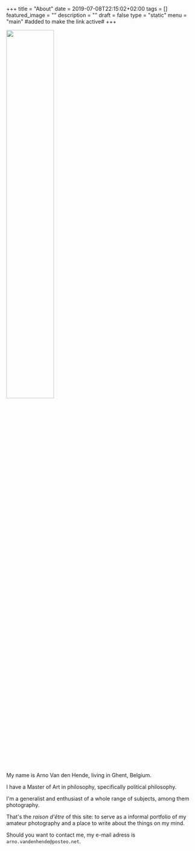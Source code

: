 +++
title =  "About"
date = 2019-07-08T22:15:02+02:00
tags = []
featured_image = ""
description = ""
draft = false
type = "static"
menu = "main" #added to make the link active#
+++

<img src="/img/2018/Selfportrait-1.jpg" width="50%" style="margin-left: 0px;"/>

My name is Arno Van den Hende, living in Ghent, Belgium.

I have a Master of Art in philosophy, specifically political philosophy.

I'm a generalist and enthusiast of a whole range of subjects, among them photography.

That's the *raison d'être* of this site: to serve as a informal portfolio of my amateur photography and a place to write about the things on my mind.

Should you want to contact me, my e-mail adress is `arno.vandenhende@posteo.net`.